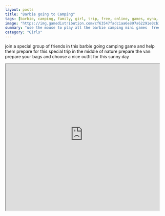 ```yaml
---
layout: posts
title: "Barbie going to Camping"
tags: [barbie, camping, family, girl, trip, free, online, games, oyna, game, free, games, play, play, games]
image: "https://img.gamedistribution.com/cf63547fadc1aa6e897a62291e0cb124.jpg"
summary: "use the mouse to play all the barbie camping mini games  free online games oyna game free games play play games"
category: "Girls"
---
```


join a special group of friends in this barbie going camping game and help them prepare for this special trip in the middle of nature prepare the van prepare your bags and choose a nice outfit for this sunny day

<iframe width="100%" height="480px;" src="https://flash.gamedistribution.com?game=cf63547fadc1aa6e897a62291e0cb124"></iframe>